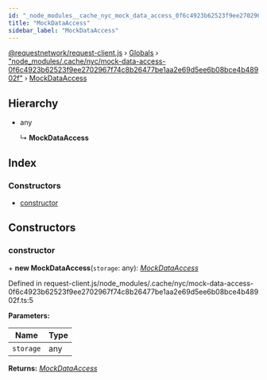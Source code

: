 ```yaml
---
id: "_node_modules__cache_nyc_mock_data_access_0f6c4923b62523f9ee2702967f74c8b26477be1aa2e69d5ee6b08bce4b48902f_.mockdataaccess"
title: "MockDataAccess"
sidebar_label: "MockDataAccess"
---
```


[@requestnetwork/request-client.js](../index.md) › [Globals](../globals.md) › ["node_modules/.cache/nyc/mock-data-access-0f6c4923b62523f9ee2702967f74c8b26477be1aa2e69d5ee6b08bce4b48902f"](../modules/_node_modules__cache_nyc_mock_data_access_0f6c4923b62523f9ee2702967f74c8b26477be1aa2e69d5ee6b08bce4b48902f_.md) › [MockDataAccess](_node_modules__cache_nyc_mock_data_access_0f6c4923b62523f9ee2702967f74c8b26477be1aa2e69d5ee6b08bce4b48902f_.mockdataaccess.md)

## Hierarchy

* any

  ↳ **MockDataAccess**

## Index

### Constructors

* [constructor](_node_modules__cache_nyc_mock_data_access_0f6c4923b62523f9ee2702967f74c8b26477be1aa2e69d5ee6b08bce4b48902f_.mockdataaccess.md#constructor)

## Constructors

###  constructor

\+ **new MockDataAccess**(`storage`: any): *[MockDataAccess](_node_modules__cache_nyc_mock_data_access_0f6c4923b62523f9ee2702967f74c8b26477be1aa2e69d5ee6b08bce4b48902f_.mockdataaccess.md)*

Defined in request-client.js/node_modules/.cache/nyc/mock-data-access-0f6c4923b62523f9ee2702967f74c8b26477be1aa2e69d5ee6b08bce4b48902f.ts:5

**Parameters:**

Name | Type |
------ | ------ |
`storage` | any |

**Returns:** *[MockDataAccess](_node_modules__cache_nyc_mock_data_access_0f6c4923b62523f9ee2702967f74c8b26477be1aa2e69d5ee6b08bce4b48902f_.mockdataaccess.md)*
